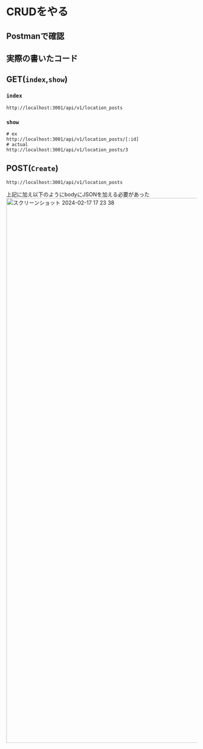 # CRUDをやる
## Postmanで確認

## 実際の書いたコード

## GET(`index`,`show`)
### `index`
```
http://localhost:3001/api/v1/location_posts
```

### `show`
```
# ex
http://localhost:3001/api/v1/location_posts/[:id]
# actual
http://localhost:3001/api/v1/location_posts/3
```

## POST(`Create`)
```
http://localhost:3001/api/v1/location_posts
```
上記に加え以下のようにbodyにJSONを加える必要があった
<img width="1440" alt="スクリーンショット 2024-02-17 17 23 38" src="https://github.com/hrk-sgymm23/TIL/assets/78539910/d858dfae-2ea5-4de7-9552-adcf668b95db">




